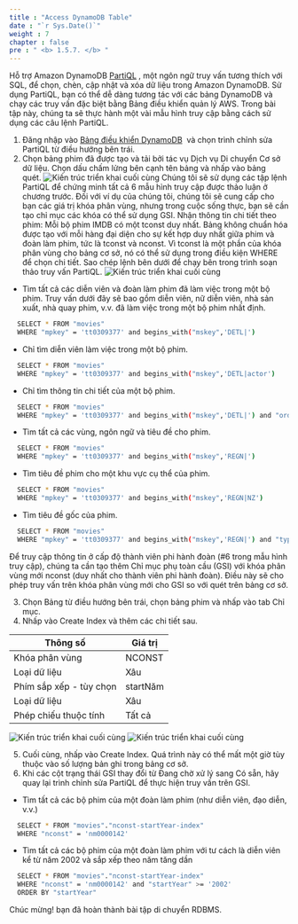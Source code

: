 ```yaml
---
title : "Access DynamoDB Table"
date : "`r Sys.Date()`"
weight : 7
chapter : false
pre : " <b> 1.5.7. </b> "
---
```


Hỗ trợ Amazon DynamoDB [PartiQL](https://partiql.org/) , một ngôn ngữ truy vấn tương thích với SQL, để chọn, chèn, cập nhật và xóa dữ liệu trong Amazon DynamoDB. Sử dụng PartiQL, bạn có thể dễ dàng tương tác với các bảng DynamoDB và chạy các truy vấn đặc biệt bằng Bảng điều khiển quản lý AWS. Trong bài tập này, chúng ta sẽ thực hành một vài mẫu hình truy cập bằng cách sử dụng các câu lệnh PartiQL.

1. Đăng nhập vào [Bảng điều khiển DynamoDB](https://console.aws.amazon.com/dynamodbv2/home)  và chọn trình chỉnh sửa PartiQL từ điều hướng bên trái.
2. Chọn bảng phim đã được tạo và tải bởi tác vụ Dịch vụ Di chuyển Cơ sở dữ liệu. Chọn dấu chấm lửng bên cạnh tên bảng và nhấp vào bảng quét. ![Kiến trúc triển khai cuối cùng](https://static.us-east-1.prod.workshops.aws/public/c768eb2c-360b-491e-8422-bfd253e11581/static/images/migration28.jpg) Chúng tôi sẽ sử dụng các tập lệnh PartiQL để chứng minh tất cả 6 mẫu hình truy cập được thảo luận ở chương trước. Đối với ví dụ của chúng tôi, chúng tôi sẽ cung cấp cho bạn các giá trị khóa phân vùng, nhưng trong cuộc sống thực, bạn sẽ cần tạo chỉ mục các khóa có thể sử dụng GSI. Nhận thông tin chi tiết theo phim: Mỗi bộ phim IMDB có một tconst duy nhất. Bảng không chuẩn hóa được tạo với mỗi hàng đại diện cho sự kết hợp duy nhất giữa phim và đoàn làm phim, tức là tconst và nconst. Vì tconst là một phần của khóa phân vùng cho bảng cơ sở, nó có thể sử dụng trong điều kiện WHERE để chọn chi tiết. Sao chép lệnh bên dưới để chạy bên trong trình soạn thảo truy vấn PartiQL. ![Kiến trúc triển khai cuối cùng](https://static.us-east-1.prod.workshops.aws/public/c768eb2c-360b-491e-8422-bfd253e11581/static/images/migration35.png)

- Tìm tất cả các diễn viên và đoàn làm phim đã làm việc trong một bộ phim. Truy vấn dưới đây sẽ bao gồm diễn viên, nữ diễn viên, nhà sản xuất, nhà quay phim, v.v. đã làm việc trong một bộ phim nhất định.

```bash
  SELECT * FROM "movies"
  WHERE "mpkey" = 'tt0309377' and begins_with("mskey",'DETL|')
```

- Chỉ tìm diễn viên làm việc trong một bộ phim.

```bash
  SELECT * FROM "movies"
  WHERE "mpkey" = 'tt0309377' and begins_with("mskey",'DETL|actor')
```

- Chỉ tìm thông tin chi tiết của một bộ phim.

```bash
  SELECT * FROM "movies"
  WHERE "mpkey" = 'tt0309377' and begins_with("mskey",'DETL|') and "ordering" = '1'
```

- Tìm tất cả các vùng, ngôn ngữ và tiêu đề cho phim.

```bash
  SELECT * FROM "movies"
  WHERE "mpkey" = 'tt0309377' and begins_with("mskey",'REGN|')
```

- Tìm tiêu đề phim cho một khu vực cụ thể của phim.

```bash
  SELECT * FROM "movies"
  WHERE "mpkey" = 'tt0309377' and begins_with("mskey",'REGN|NZ')
```

- Tìm tiêu đề gốc của phim.

```bash
  SELECT * FROM "movies"
  WHERE "mpkey" = 'tt0309377' and begins_with("mskey",'REGN|') and "types" = 'original'
```

Để truy cập thông tin ở cấp độ thành viên phi hành đoàn (#6 trong mẫu hình truy cập), chúng ta cần tạo thêm Chỉ mục phụ toàn cầu (GSI) với khóa phân vùng mới nconst (duy nhất cho thành viên phi hành đoàn). Điều này sẽ cho phép truy vấn trên khóa phân vùng mới cho GSI so với quét trên bảng cơ sở.

3. Chọn Bảng từ điều hướng bên trái, chọn bảng phim và nhấp vào tab Chỉ mục.
4. Nhấp vào Create Index và thêm các chi tiết sau.

|Thông số|Giá trị|
|---|---|
|Khóa phân vùng|NCONST|
|Loại dữ liệu|Xâu|
|Phím sắp xếp - tùy chọn|startNăm|
|Loại dữ liệu|Xâu|
|Phép chiếu thuộc tính|Tất cả|

![Kiến trúc triển khai cuối cùng](https://static.us-east-1.prod.workshops.aws/public/c768eb2c-360b-491e-8422-bfd253e11581/static/images/migration29.jpg) ![Kiến trúc triển khai cuối cùng](https://static.us-east-1.prod.workshops.aws/public/c768eb2c-360b-491e-8422-bfd253e11581/static/images/migration30.jpg)

5. Cuối cùng, nhấp vào Create Index. Quá trình này có thể mất một giờ tùy thuộc vào số lượng bản ghi trong bảng cơ sở.
6. Khi các cột trạng thái GSI thay đổi từ Đang chờ xử lý sang Có sẵn, hãy quay lại trình chỉnh sửa PartiQL để thực hiện truy vấn trên GSI.

- Tìm tất cả các bộ phim của một đoàn làm phim (như diễn viên, đạo diễn, v.v.)

```bash
  SELECT * FROM "movies"."nconst-startYear-index"
  WHERE "nconst" = 'nm0000142'
```

- Tìm tất cả các bộ phim của một đoàn làm phim với tư cách là diễn viên kể từ năm 2002 và sắp xếp theo năm tăng dần

```bash
  SELECT * FROM "movies"."nconst-startYear-index"
  WHERE "nconst" = 'nm0000142' and "startYear" >= '2002'
  ORDER BY "startYear"
```

Chúc mừng! bạn đã hoàn thành bài tập di chuyển RDBMS.